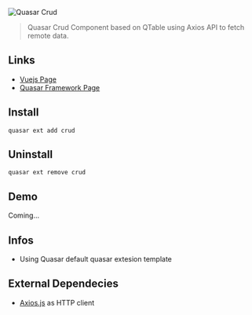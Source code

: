    
![Quasar Crud](https://github.com/odranoelBR/vue-quasar-crud/blob/main/docs/logo.PNG)

> Quasar Crud Component based on QTable using Axios API to fetch remote data.

## Links
* [Vuejs Page](https://vuejs.org/)
* [Quasar Framework Page](http://quasar-framework.org/)

## Install 
```
quasar ext add crud
```

## Uninstall
```
quasar ext remove crud
```

## Demo 
Coming...

## Infos
* Using Quasar default quasar extesion template

## External Dependecies 
* [Axios.js](https://github.com/mzabriskie/axios) as HTTP client 

